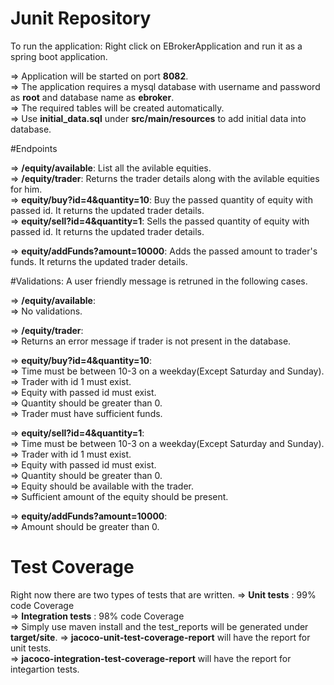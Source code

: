 # Junit Repository   
  
To run the application: Right click on EBrokerApplication and run it as a spring boot application. 

  => Application will be started on port **8082**.  
  => The application requires a mysql database with username and password as **root** and database name as **ebroker**.  
  => The required tables will be created automatically.  
  => Use **initial_data.sql** under **src/main/resources** to add initial data into database.  
  
  
#Endpoints


  => **/equity/available**: List all the avilable equities.  
  => **/equity/trader**: Returns the trader details along with the avilable equities for him.   
  => **equity/buy?id=4&quantity=10**: Buy the passed quantity of equity with passed id. It returns the updated trader details.   
  => **equity/sell?id=4&quantity=1**: Sells the passed quantity of equity with passed id. It returns the updated trader details.    
  
  => **equity/addFunds?amount=10000**: Adds the passed amount to trader's funds. It returns the updated trader details.    
  
  
#Validations: A user friendly message is retruned in the following cases.

  => **/equity/available**:   
    => No validations.  
    
  => **/equity/trader**:   
    => Returns an error message if trader is not present in the database.  
     
  => **equity/buy?id=4&quantity=10**:   
    => Time must be between 10-3 on a weekday(Except Saturday and Sunday).  
    => Trader with id 1 must exist.    
    => Equity with passed id must exist.  
    => Quantity should be greater than 0.  
    => Trader must have sufficient funds.  
    
  => **equity/sell?id=4&quantity=1**:   
    => Time must be between 10-3 on a weekday(Except Saturday and Sunday).  
    => Trader with id 1 must exist.  
    => Equity with passed id must exist.  
    => Quantity should be greater than 0.  
    => Equity should be available with the trader.  
    => Sufficient amount of the equity should be present.  
     
  => **equity/addFunds?amount=10000**:   
     => Amount should be greater than 0.  

# Test Coverage

Right now there are two types of tests that are written. 
  => **Unit tests** : 99% code Coverage   
  => **Integration tests** : 98% code Coverage   
  => Simply use maven install and the test_reports will be generated under **target/site**. 
    => **jacoco-unit-test-coverage-report** will have the report for unit tests.  
    => **jacoco-integration-test-coverage-report** will have the report for integartion tests.  
  
